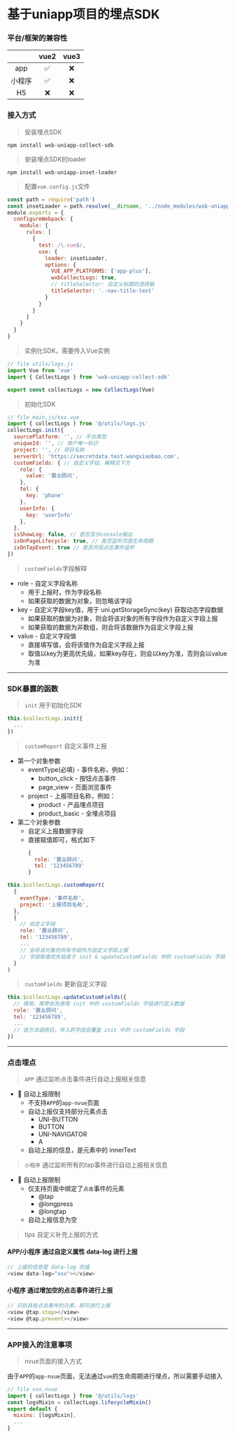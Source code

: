 # 基于uniapp项目的埋点SDK

### 平台/框架的兼容性
|  | vue2 | vue3 |
| :----: | :----: | :----: |
| app | ✅ | ❌ |
| 小程序 | ✅ | ❌ |
| H5 | ❌ | ❌ |

### 接入方式
> 安装埋点SDK
```shell
npm install wxb-uniapp-collect-sdk
```

> 安装埋点SDK的loader
```shell
npm install wxb-uniapp-inset-loader
```

> 配置`vue.config.js`文件
```javascript
const path = require('path')
const insetLoader = path.resolve(__dirname, '../node_modules/wxb-uniapp-inset-loader/index.js')
module.exports = {
  configureWebpack: {
    module: {
      rules: [
        {
          test: /\.vue$/,
          use: {
            loader: insetLoader,
            options: {
              VUE_APP_PLATFORMS: ['app-plus'],
              wxbCollectLogs: true,
              // titleSelector: 自定义标题的选择器
              titleSelector: '.-nav-title-text'
            }
          }
        }
      ]
    }
  }
}
```

> 实例化SDK，需要传入Vue实例
```javascript
// file utils/logs.js
import Vue from 'vue'
import { CollectLogs } from 'wxb-uniapp-collect-sdk'

export const collectLogs = new CollectLogs(Vue)
```

> 初始化SDK
```javascript
// file main.js/xxx.vue
import { collectLogs } from '@/utils/logs.js'
collectLogs.init({
  sourcePlatform: '', // 平台类型
  uniqueId: '', // 用户唯一标识
  project: '', // 项目名称
  serverUrl: 'https://secretdata.test.wangxiaobao.com',
  customFields: { // 自定义字段，解释见下方
    role: {
      value: '置业顾问',
    },
    tel: {
      key: 'phone'
    },
    userInfo: {
      key: 'userInfo'
    },
  },
  isShowLog: false, // 是否显示console输出
  isOnPageLifecycle: true, // 是否监听页面生命周期
  isOnTapEvent: true // 是否开启点击事件监听
})
```

> `customFields`字段解释
- role - 自定义字段名称
  - 用于上报时，作为字段名称
  - 如果获取的数据为对象，则忽略该字段
- key - 自定义字段key值，用于 uni.getStorageSync(key) 获取动态字段数据
  - 如果获取的数据为对象，则会将该对象的所有字段作为自定义字段上报
  - 如果获取的数据为非数组，则会将该数据作为自定义字段上报
- value - 自定义字段值
  - 直接填写值，会将该值作为自定义字段上报
  - 取值以key为更高优先级，如果key存在，则会以key为准，否则会以value为准

---

### SDK暴露的函数
> `init` 用于初始化SDK
```javascript
this.$collectLogs.init({
  ...
})
```

> `customReport` 自定义事件上报
- 第一个对象参数
  - eventType(必填) - 事件名称，例如：
    - button_click - 按钮点击事件
    - page_view - 页面浏览事件
  - project - 上报项目名称，例如：
    - product - 产品埋点项目
    - product_basic - 全埋点项目
- 第二个对象参数
  - 自定义上报数据字段
  - 直接赋值即可，格式如下
    ```javascript
    {
      role: '置业顾问',
      tel: '123456789'
    }
    ```

```javascript
this.$collectLogs.customReport(
  {
    eventType: '事件名称',
    project: '上报项目名称',
  },
  {
    // 自定义字段
    role: '置业顾问',
    tel: '123456789',
    ...
    // 会将该对象的所有字段作为自定义字段上报
    // 字段取值优先级高于 init & updateCustomFields 中的 customFields 字段
  }
)
```

> `customFields` 更新自定义字段
```javascript
this.$collectLogs.updateCustomFields({
  // 慎用，推荐优先使用 init 中的 customFields 字段进行定义数据
  role: '置业顾问',
  tel: '123456789',
  ...
  // 该方法调用后，传入的字段会覆盖 init 中的 customFields 字段
})
```

---

### 点击埋点
> `APP` 通过监听点击事件进行自动上报相关信息
- 🚫 自动上报限制
  - 不支持`APP`的`app-nvue`页面
  - 自动上报仅支持部分元素点击
    - UNI-BUTTON
    - BUTTON
    - UNI-NAVIGATOR
    - A
  - 自动上报的信息，是元素中的 innerText

> `小程序` 通过监听所有的tap事件进行自动上报相关信息
- 🚫 自动上报限制
  - 仅支持页面中绑定了`点击`事件的元素
    - @tap
    - @longpress
    - @longtap
  - 自动上报信息为空
> tips 自定义补充上报的方式
#### APP/小程序 通过自定义属性 data-log 进行上报
```javascript
// 上报的信息是 data-log 的值
<view data-log="xxx"></view>
```
#### 小程序 通过增加空的点击事件进行上报
```javascript
// 识别具有点击事件的元素，即可进行上报
<view @tap.stop></view>
<view @tap.prevent></view>
```

---

### APP接入的注意事项
> nvue页面的接入方式

由于`APP`的`app-nvue`页面，无法通过`vue`的生命周期进行埋点，所以需要手动接入
```javascript
// file xxx.nvue
import { collectLogs } from '@/utils/logs'
const logsMixin = collectLogs.lifecycleMixin()
export default {
  mixins: [logsMixin],
  ...
}
```
